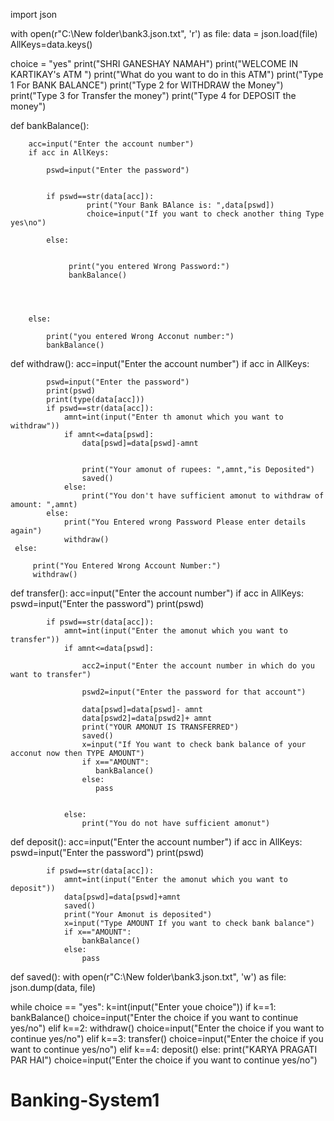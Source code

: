 import json


with open(r"C:\\New folder\\bank3.json.txt", 'r') as file:
    data = json.load(file)
    AllKeys=data.keys()
          
choice = "yes"
print("SHRI GANESHAY NAMAH")
print("WELCOME  IN KARTIKAY's ATM ")
print("What do you want to do in this ATM")
print("Type 1 For BANK BALANCE")
print("Type 2 for WITHDRAW the Money")
print("Type 3 for Transfer the money")
print("Type 4 for DEPOSIT the money")

def bankBalance():
        

    
        acc=input("Enter the account number")
        if acc in AllKeys:
            
            pswd=input("Enter the password")

           
            if pswd==str(data[acc]):
                     print("Your Bank BAlance is: ",data[pswd])
                     choice=input("If you want to check another thing Type yes\no")
            
            else:

                
                 print("you entered Wrong Password:")
                 bankBalance()
                
                      
                
                
        else:
           
            print("you entered Wrong Acconut number:")
            bankBalance()
            
            
def withdraw():
     acc=input("Enter the account number")
     if acc in AllKeys:
         
            pswd=input("Enter the password")
            print(pswd)
            print(type(data[acc]))
            if pswd==str(data[acc]):
                amnt=int(input("Enter th amonut which you want to withdraw"))
                if amnt<=data[pswd]:
                    data[pswd]=data[pswd]-amnt
                    
                    
                    print("Your amonut of rupees: ",amnt,"is Deposited")
                    saved()
                else:
                    print("You don't have sufficient amonut to withdraw of amount: ",amnt)
            else:
                print("You Entered wrong Password Please enter details again")
                withdraw()
     else:
         
         print("You Entered Wrong Account Number:")
         withdraw()
def transfer():
     acc=input("Enter the account number")
     if acc in AllKeys:
            pswd=input("Enter the password")
            print(pswd)
            
            if pswd==str(data[acc]):
                amnt=int(input("Enter the amonut which you want to transfer"))
                if amnt<=data[pswd]:

                    acc2=input("Enter the account number in which do you want to transfer")

                    pswd2=input("Enter the password for that account")
                    
                    data[pswd]=data[pswd]- amnt
                    data[pswd2]=data[pswd2]+ amnt
                    print("YOUR AMONUT IS TRANSFERRED")
                    saved()
                    x=input("If You want to check bank balance of your acconut now then TYPE AMOUNT")
                    if x=="AMOUNT":
                       bankBalance()
                    else:
                       pass
                    
                    
                else:
                    print("You do not have sufficient amonut")
def deposit():
      acc=input("Enter the account number")
      if acc in AllKeys:
            pswd=input("Enter the password")
            print(pswd)
            
            if pswd==str(data[acc]):
                amnt=int(input("Enter the amonut which you want to deposit"))
                data[pswd]=data[pswd]+amnt
                saved()
                print("Your Amonut is deposited")
                x=input("Type AMOUNT If you want to check bank balance")
                if x=="AMOUNT":
                    bankBalance()
                else:
                    pass
    
    
def saved():
    with open(r"C:\\New folder\\bank3.json.txt", 'w') as file:
        json.dump(data, file)                    
    
while choice == "yes":
    k=int(input("Enter youe choice"))
    if k==1:
      bankBalance()
      choice=input("Enter the choice if you want to continue yes/no")
    elif k==2:
        withdraw()
        choice=input("Enter the choice if you want to continue yes/no")
    elif k==3:
        transfer()
        choice=input("Enter the choice if you want to continue yes/no")
    elif k==4:
        deposit()
    else:
        print("KARYA PRAGATI PAR HAI")
        choice=input("Enter the choice if you want to continue yes/no")
# Banking-System1

